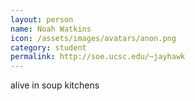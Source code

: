 ```yaml
---
layout: person
name: Noah Watkins
icon: /assets/images/avatars/anon.png
category: student
permalink: http://soe.ucsc.edu/~jayhawk
---
```


alive in soup kitchens

